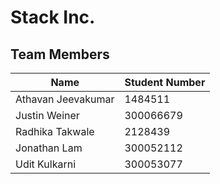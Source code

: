 # Stack Inc.

## Team Members

| Name | Student Number |
| --- | --- |
| Athavan Jeevakumar | 1484511  |
| Justin Weiner | 300066679 |
| Radhika Takwale | 2128439 |
| Jonathan Lam | 300052112 |
| Udit Kulkarni | 300053077 |
